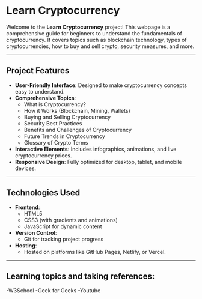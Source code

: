  # **Learn Cryptocurrency**

Welcome to the **Learn Cryptocurrency** project! This webpage is a comprehensive guide for beginners to understand the fundamentals of cryptocurrency. It covers topics such as blockchain technology, types of cryptocurrencies, how to buy and sell crypto, security measures, and more.

---

## **Project Features**

- **User-Friendly Interface**: Designed to make cryptocurrency concepts easy to understand.
- **Comprehensive Topics**:
  - What is Cryptocurrency?
  - How it Works (Blockchain, Mining, Wallets)
  - Buying and Selling Cryptocurrency
  - Security Best Practices
  - Benefits and Challenges of Cryptocurrency
  - Future Trends in Cryptocurrency
  - Glossary of Crypto Terms
- **Interactive Elements**: Includes infographics, animations, and live cryptocurrency prices.
- **Responsive Design**: Fully optimized for desktop, tablet, and mobile devices.

---

## **Technologies Used**

- **Frontend**:
  - HTML5
  - CSS3 (with gradients and animations)
  - JavaScript for dynamic content
- **Version Control**:
  - Git for tracking project progress
- **Hosting**:
  - Hosted on platforms like GitHub Pages, Netlify, or Vercel.

-------

## **Learning topics and taking references**:
 -W3School
 -Geek for Geeks
 -Youtube
 
